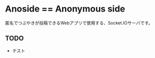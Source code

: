 Anoside == Anonymous side
=============================

匿名でつぶやきが投稿できるWebアプリで使用する、Socket.IOサーバです。

TODO
-------

- テスト
